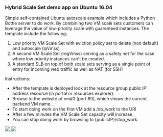 ### Hybrid Scale Set demo app on Ubuntu 16.04 ###

Simple self-contained Ubuntu autoscale example which includes a Python Bottle server to do work. By combining two VM scale sets  customers can leverage the value of low-priority scale with guarenteed instances. 
The template include the following:
1. Low priority VM Scale Set with eviction policy set to delete (non default) and autoscale (lpVmss)
2. A second VM Scale Set (regVmss) serving as a safety net for the case where low priority instances can't be created.
3. A standard SLB on top of both scale sets serving as a single point of entry for incoming web traffic as well as NAT (for SSH)

Instructions: 
- After the template is deployed look at the resource group public IP address resource (in portal or resources explorer). 
- Browse to the website of vm#0 (port 80), which shows the current backend VM name.
- To start doing work on the first VM add a /do_work to the URI
- After a few minutes the VM Scale Set capacity will increase. 
- You can stop doing work by browsing to {publicIP}/stop_work.

<a href="https://portal.azure.com/#create/Microsoft.Template/uri/https%3A%2F%2Fraw.githubusercontent.com%2Fzivraf%2FLowPri%2Fmaster%2F301-vmss-low-pri-bottle-hybrid-autoscale%2Fazuredeploy.json" target="_blank">
    <img src="http://azuredeploy.net/deploybutton.png"/>
    </a>
<a href="http://armviz.io/#/?load=https%3A%2F%2Fraw.githubusercontent.com%2Fzivraf%2FLowPri%2Fmaster%2F301-vmss-low-pri-bottle-hybrid-autoscale%2Fazuredeploy.json" target="_blank">
    <img src="http://armviz.io/visualizebutton.png"/>
</a>
